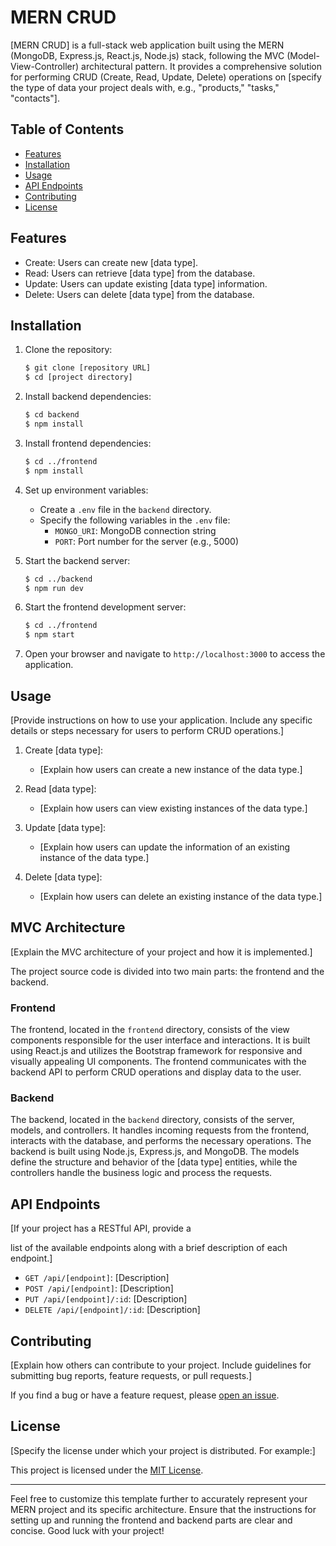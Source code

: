 # MERN CRUD

[MERN CRUD] is a full-stack web application built using the MERN (MongoDB, Express.js, React.js, Node.js) stack, following the MVC (Model-View-Controller) architectural pattern. It provides a comprehensive solution for performing CRUD (Create, Read, Update, Delete) operations on [specify the type of data your project deals with, e.g., "products," "tasks," "contacts"].

## Table of Contents

- [Features](#features)
- [Installation](#installation)
- [Usage](#usage)
- [API Endpoints](#api-endpoints)
- [Contributing](#contributing)
- [License](#license)

## Features

- Create: Users can create new [data type].
- Read: Users can retrieve [data type] from the database.
- Update: Users can update existing [data type] information.
- Delete: Users can delete [data type] from the database.

## Installation

1. Clone the repository:

   ```bash
   $ git clone [repository URL]
   $ cd [project directory]
   ```

2. Install backend dependencies:

   ```bash
   $ cd backend
   $ npm install
   ```

3. Install frontend dependencies:

   ```bash
   $ cd ../frontend
   $ npm install
   ```

4. Set up environment variables:

   - Create a `.env` file in the `backend` directory.
   - Specify the following variables in the `.env` file:
     - `MONGO_URI`: MongoDB connection string
     - `PORT`: Port number for the server (e.g., 5000)

5. Start the backend server:

   ```bash
   $ cd ../backend
   $ npm run dev
   ```

6. Start the frontend development server:

   ```bash
   $ cd ../frontend
   $ npm start
   ```

7. Open your browser and navigate to `http://localhost:3000` to access the application.

## Usage

[Provide instructions on how to use your application. Include any specific details or steps necessary for users to perform CRUD operations.]

1. Create [data type]:
   - [Explain how users can create a new instance of the data type.]

2. Read [data type]:
   - [Explain how users can view existing instances of the data type.]

3. Update [data type]:
   - [Explain how users can update the information of an existing instance of the data type.]

4. Delete [data type]:
   - [Explain how users can delete an existing instance of the data type.]

## MVC Architecture

[Explain the MVC architecture of your project and how it is implemented.]

The project source code is divided into two main parts: the frontend and the backend.

### Frontend

The frontend, located in the `frontend` directory, consists of the view components responsible for the user interface and interactions. It is built using React.js and utilizes the Bootstrap framework for responsive and visually appealing UI components. The frontend communicates with the backend API to perform CRUD operations and display data to the user.

### Backend

The backend, located in the `backend` directory, consists of the server, models, and controllers. It handles incoming requests from the frontend, interacts with the database, and performs the necessary operations. The backend is built using Node.js, Express.js, and MongoDB. The models define the structure and behavior of the [data type] entities, while the controllers handle the business logic and process the requests.

## API Endpoints

[If your project has a RESTful API, provide a

 list of the available endpoints along with a brief description of each endpoint.]

- `GET /api/[endpoint]`: [Description]
- `POST /api/[endpoint]`: [Description]
- `PUT /api/[endpoint]/:id`: [Description]
- `DELETE /api/[endpoint]/:id`: [Description]

## Contributing

[Explain how others can contribute to your project. Include guidelines for submitting bug reports, feature requests, or pull requests.]

If you find a bug or have a feature request, please [open an issue](https://github.com/[username]/[repository]/issues).

## License

[Specify the license under which your project is distributed. For example:]

This project is licensed under the [MIT License](LICENSE.md).

---

Feel free to customize this template further to accurately represent your MERN project and its specific architecture. Ensure that the instructions for setting up and running the frontend and backend parts are clear and concise. Good luck with your project!
